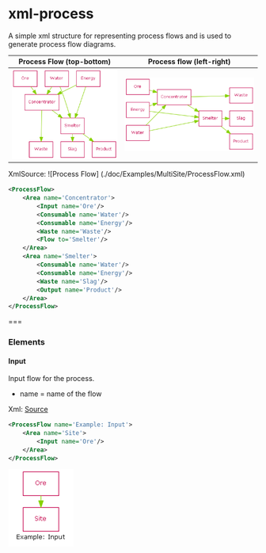 xml-process
===========

A simple xml structure for representing process flows and is used to generate process flow diagrams.

Process Flow (top-bottom)          | Process flow (left-right)
-----------------------------------|-----------------------------------
![Top Flow](./doc/Examples/MultiSite/process-top-flow.png) | ![Left Flow](./doc/Examples/MultiSite/process-left-flow.png)

XmlSource: ![Process Flow] (./doc/Examples/MultiSite/ProcessFlow.xml) 
```xml
<ProcessFlow>
	<Area name='Concentrator'>
		<Input name='Ore'/>
		<Consumable name='Water'/>
		<Consumable name='Energy'/>
		<Waste name='Waste'/>
		<Flow to='Smelter'/>
	</Area>
	<Area name='Smelter'>
		<Consumable name='Water'/>
		<Consumable name='Energy'/>
		<Waste name='Slag'/>
		<Output name='Product'/>
	</Area>
</ProcessFlow>
```
===
### Elements

#### Input
Input flow for the process.
 - name = name of the flow
 
Xml: [Source](./doc/Examples/Input/ProcessFlow.xml)
``` xml
<ProcessFlow name='Example: Input'>
	<Area name='Site'>
		<Input name='Ore'/>
	</Area>
</ProcessFlow>
```

![Input](./doc/Examples/Input/process-top-flow.png)